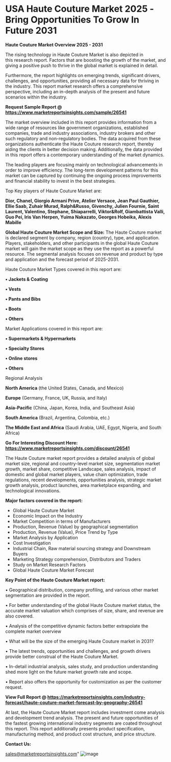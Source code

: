  # USA Haute Couture Market 2025 -Bring Opportunities To Grow In Future 2031

<Strong> Haute Couture Market Overview 2025 - 2031</strong>

The rising technology in Haute Couture Market is also depicted in this research report. Factors that are boosting the growth of the market, and giving a positive push to thrive in the global market is explained in detail.

Furthermore, the report highlights on emerging trends, significant drivers, challenges, and opportunities, providing all necessary data for thriving in the industry. This report market research offers a comprehensive perspective, including an in-depth analysis of the present and future scenarios within the industry.

<strong>Request Sample Report @ <a href=https://www.marketreportsinsights.com/sample/26541>https://www.marketreportsinsights.com/sample/26541</a></strong>

The market overview included in this report provides information from a wide range of resources like government organizations, established companies, trade and industry associations, industry brokers and other such regulatory and non-regulatory bodies. The data acquired from these organizations authenticate the Haute Couture research report, thereby aiding the clients in better decision making. Additionally, the data provided in this report offers a contemporary understanding of the market dynamics.

The leading players are focusing mainly on technological advancements in order to improve efficiency. The long-term development patterns for this market can be captured by continuing the ongoing process improvements and financial stability to invest in the best strategies.

Top Key players of Haute Couture Market are:

<strong>Dior, Chanel, Giorgio Armani Prive, Atelier Versace, Jean Paul Gauthier, Ellie Saab, Zuhair Murad, Ralph&Russo, Givenchy, Julien Fournie, Saint Laurent, Valentino, Stephane, Shiaparrelli, Viktor&Rolf, Giambattista Valli, Guo Pei, Iris Van Herpen, Yuima Nakazato, Georges Hobeika, Alexis Mabille</strong>

<strong><b>Global Haute Couture Market Scope and Size:</b></strong>
The Haute Couture market is declared segment by company, region (country), type, and application. Players, stakeholders, and other participants in the global Haute Couture market will gain the market scope as they use the report as a powerful resource. The segmental analysis focuses on revenue and product by type and application and the forecast period of 2025-2031.

Haute Couture Market Types covered in this report are:

<strong>• Jackets & Coating

• Vests

• Pants and Bibs

• Boots

• Others</strong>

Market Applications covered in this report are:

<strong>• Supermarkets & Hypermarkets

• Specialty Stores

• Online stores

• Others</strong> 

Regional Analysis

<strong>North America</strong> (the United States, Canada, and Mexico)

<strong>Europe</strong> (Germany, France, UK, Russia, and Italy)

<strong>Asia-Pacific</strong> (China, Japan, Korea, India, and Southeast Asia)

<strong>South America</strong> (Brazil, Argentina, Colombia, etc.)

<strong>The Middle East and Africa</strong> (Saudi Arabia, UAE, Egypt, Nigeria, and South Africa)

<strong>Go For Interesting Discount Here: <a href=https://www.marketreportsinsights.com/discount/26541>https://www.marketreportsinsights.com/discount/26541</a></strong>

The Haute Couture market report provides a detailed analysis of global market size, regional and country-level market size, segmentation market growth, market share, competitive Landscape, sales analysis, impact of domestic and global market players, value chain optimization, trade regulations, recent developments, opportunities analysis, strategic market growth analysis, product launches, area marketplace expanding, and technological innovations.

<strong><b>Major factors covered in the report:</b></strong>
<ul>
  <li>Global Haute Couture Market </li>
  <li>Economic Impact on the Industry</li>
  <li>Market Competition in terms of Manufacturers</li>
  <li>Production, Revenue (Value) by geographical segmentation</li>
  <li>Production, Revenue (Value), Price Trend by Type</li>
  <li>Market Analysis by Application</li>
  <li>Cost Investigation</li>
  <li>Industrial Chain, Raw material sourcing strategy and Downstream Buyers</li>
  <li>Marketing Strategy comprehension, Distributors and Traders</li>
  <li>Study on Market Research Factors</li>
  <li>Global Haute Couture Market Forecast</li>
</ul>

<strong><b>Key Point of the Haute Couture Market report:</b></strong>

• Geographical distribution, company profiling, and various other market segmentation are provided in the report.

• For better understanding of the global Haute Couture market status, the accurate market valuation which comprises of size, share, and revenue are also covered.

• Analysis of the competitive dynamic factors better extrapolate the complete market overview

• What will be the size of the emerging Haute Couture market in 2031?

• The latest trends, opportunities and challenges, and growth drivers provide better construal of the Haute Couture Market.

• In-detail industrial analysis, sales study, and production understanding shed more light on the future market growth rate and scope.

• Report also offers the opportunity for customization as per the customer request.

<strong><b>View Full Report @ <a href=https://marketreportsinsights.com/industry-forecast/haute-couture-market-forecast-by-geography-26541>https://marketreportsinsights.com/industry-forecast/haute-couture-market-forecast-by-geography-26541</a></b></strong>


At last, the Haute Couture Market report includes investment come analysis and development trend analysis. The present and future opportunities of the fastest growing international industry segments are coated throughout this report. This report additionally presents product specification, manufacturing method, and product cost structure, and price structure.

<strong>Contact Us:</strong>

sales@marketreportsinsights.com"
![image](https://github.com/user-attachments/assets/430c6eab-8fcb-4ce8-8689-5ae474e2c137)
